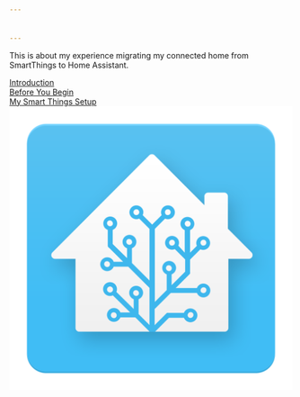 ```yaml
---


---
```


<p>This is about my experience migrating my connected home from SmartThings to Home Assistant.</p>
<p><a href="https://github.com/drjjr2/ST2HA/blob/master/Introduction.md">Introduction</a><br>
<a href="https://github.com/drjjr2/ST2HA/blob/master/Before%20You%20Begin.md">Before You Begin</a><br>
<a href="https://github.com/drjjr2/ST2HA/blob/master/My%20Setup.md">My Smart Things Setup</a><br>
<img src="https://github.com/drjjr2/ST2HA/blob/master/1200px-Home_Assistant_Logo.svg.png" alt="enter image description here"></p>

